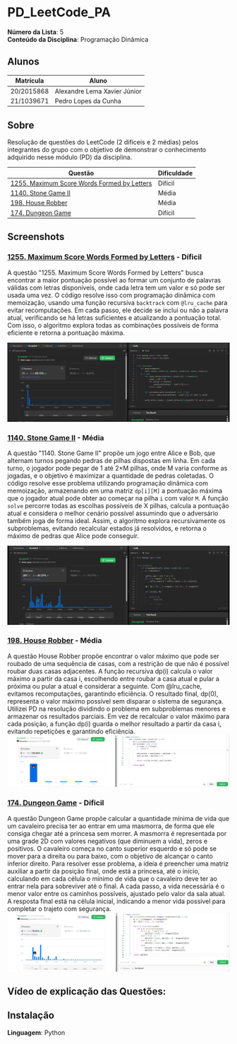 # PD_LeetCode_PA

**Número da Lista**: 5<br>
**Conteúdo da Disciplina**: Programação Dinâmica<br>

## Alunos
|Matrícula | Aluno |
| -- | -- |
| 20/2015868  |  Alexandre Lema Xavier Júnior |
| 21/1039671  |  Pedro Lopes da Cunha |

## Sobre 
Resolução de questões do LeetCode (2 difíceis e 2 médias) pelos integrantes do grupo com o objetivo de demonstrar o conhecimento adquirido nesse módulo (PD) da disciplina.

|Questão | Dificuldade |
| -- | -- |
| [1255. Maximum Score Words Formed by Letters](https://leetcode.com/problems/maximum-score-words-formed-by-letters/description/)  | Difícil |
| [1140. Stone Game II](https://leetcode.com/problems/stone-game-ii/description/) | Média |
| [198. House Robber](https://leetcode.com/problems/house-robber/description/) | Média |
| [174. Dungeon Game](https://leetcode.com/problems/dungeon-game/description/?envType=problem-list-v2&envId=dynamic-programming) | Difícil |


## Screenshots

### [1255. Maximum Score Words Formed by Letters](https://leetcode.com/problems/maximum-score-words-formed-by-letters/description/) - Díficil

A questão "1255. Maximum Score Words Formed by Letters" busca encontrar a maior pontuação possível ao formar um conjunto de palavras válidas com letras disponíveis, onde cada letra tem um valor e só pode ser usada uma vez. O código resolve isso com programação dinâmica com memoização, usando uma função recursiva `backtrack` com `@lru_cache` para evitar recomputações. Em cada passo, ele decide se inclui ou não a palavra atual, verificando se há letras suficientes e atualizando a pontuação total. Com isso, o algoritmo explora todas as combinações possíveis de forma eficiente e retorna a pontuação máxima.

![Print resolução da questão 1255](/imgs/1255img.png)

### [1140. Stone Game II](https://leetcode.com/problems/stone-game-ii/description/) - Média

A questão "1140. Stone Game II" propõe um jogo entre Alice e Bob, que alternam turnos pegando pedras de pilhas dispostas em linha. Em cada turno, o jogador pode pegar de 1 até 2×M pilhas, onde M varia conforme as jogadas, e o objetivo é maximizar a quantidade de pedras coletadas. O código resolve esse problema utilizando programação dinâmica com memoização, armazenando em uma matriz `dp[i][M]` a pontuação máxima que o jogador atual pode obter ao começar na pilha `i` com valor `M`. A função `solve` percorre todas as escolhas possíveis de X pilhas, calcula a pontuação atual e considera o melhor cenário possível assumindo que o adversário também joga de forma ideal. Assim, o algoritmo explora recursivamente os subproblemas, evitando recalcular estados já resolvidos, e retorna o máximo de pedras que Alice pode conseguir.

![Print resolução da questão 1255](/imgs/1140img.png)

### [198. House Robber](https://leetcode.com/problems/house-robber/description/) - Média

A questão House Robber propõe encontrar o valor máximo que pode ser roubado de uma sequência de casas, com a restrição de que não é possível roubar duas casas adjacentes. A função recursiva dp(i) calcula o valor máximo a partir da casa i, escolhendo entre roubar a casa atual e pular a próxima ou pular a atual e considerar a seguinte. Com @lru_cache, evitamos recomputações, garantindo eficiência. O resultado final, dp(0), representa o valor máximo possível sem disparar o sistema de segurança. Utilizei PD na resolução dividindo o problema em subproblemas menores e armazenar os resultados parciais. Em vez de recalcular o valor máximo para cada posição, a função dp(i) guarda o melhor resultado a partir da casa i, evitando repetições e garantindo eficiência.
![Print resolução da questão 198](/imgs/198_img.jpg)

### [174. Dungeon Game](https://leetcode.com/problems/dungeon-game/description/?envType=problem-list-v2&envId=dynamic-programming) - Díficil

A questão Dungeon Game propõe calcular a quantidade mínima de vida que um cavaleiro precisa ter ao entrar em uma masmorra, de forma que ele consiga chegar até a princesa sem morrer. A masmorra é representada por uma grade 2D com valores negativos (que diminuem a vida), zeros e positivos. O cavaleiro começa no canto superior esquerdo e só pode se mover para a direita ou para baixo, com o objetivo de alcançar o canto inferior direito. Para resolver esse problema, a ideia é preencher uma matriz auxiliar a partir da posição final, onde está a princesa, até o início, calculando em cada célula o mínimo de vida que o cavaleiro deve ter ao entrar nela para sobreviver até o final. A cada passo, a vida necessária é o menor valor entre os caminhos possíveis, ajustado pelo valor da sala atual. A resposta final está na célula inicial, indicando a menor vida possível para completar o trajeto com segurança.
![Print resolução da questão 174](/imgs/174_img.jpg)


## Vídeo de explicação das Questões:

## Instalação 
**Linguagem**: Python <br>







